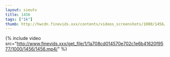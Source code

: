 ```yaml
--- 
layout: sieutv
title: 1456
tags: ["1k"]
thumb: http://hwcdn.finevids.xxx/contents/videos_screenshots/1000/1456/preview.mp4.jpg
---
```

{% include video src="http://www.finevids.xxx/get_file/1/1a708cd014570e702c1e6b41620f9577/1000/1456/1456.mp4/" %} 
